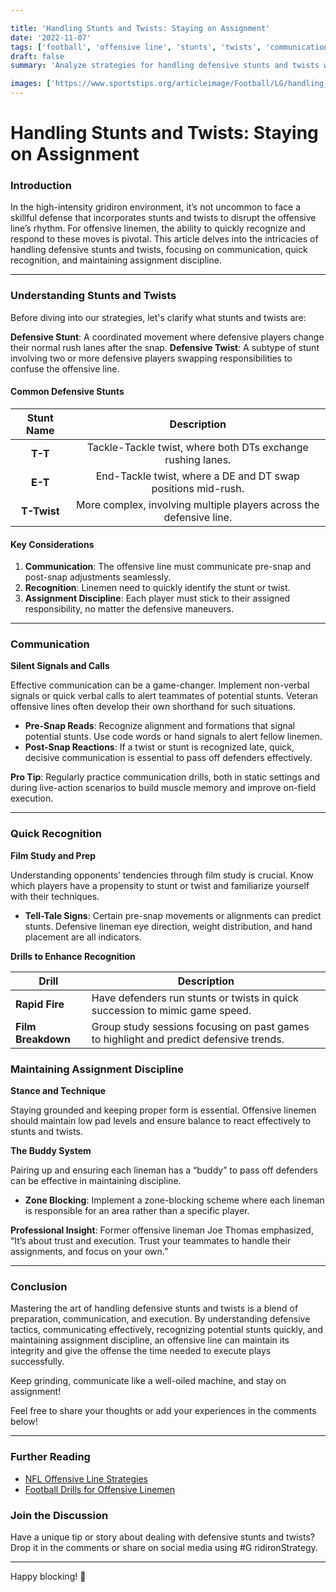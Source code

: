 ```yaml
---

title: 'Handling Stunts and Twists: Staying on Assignment'
date: '2022-11-07'
tags: ['football', 'offensive line', 'stunts', 'twists', 'communication', 'strategy', 'coaching']
draft: false
summary: 'Analyze strategies for handling defensive stunts and twists with a focus on communication, quick recognition, and maintaining assignment discipline.'

images: ['https://www.sportstips.org/articleimage/Football/LG/handling_stunts_and_twists_staying_on_assignment.webp']
---
```


# Handling Stunts and Twists: Staying on Assignment

### Introduction

In the high-intensity gridiron environment, it’s not uncommon to face a skillful defense that incorporates stunts and twists to disrupt the offensive line’s rhythm. For offensive linemen, the ability to quickly recognize and respond to these moves is pivotal. This article delves into the intricacies of handling defensive stunts and twists, focusing on communication, quick recognition, and maintaining assignment discipline.

---

### Understanding Stunts and Twists

Before diving into our strategies, let's clarify what stunts and twists are:

**Defensive Stunt**: A coordinated movement where defensive players change their normal rush lanes after the snap.
**Defensive Twist**: A subtype of stunt involving two or more defensive players swapping responsibilities to confuse the offensive line.

#### Common Defensive Stunts

| **Stunt Name** | **Description** |
|:--------------:|:---------------:|
| **T-T**        | Tackle-Tackle twist, where both DTs exchange rushing lanes.|
| **E-T**        | End-Tackle twist, where a DE and DT swap positions mid-rush.|
| **T-Twist**    | More complex, involving multiple players across the defensive line.|

#### Key Considerations

1. **Communication**: The offensive line must communicate pre-snap and post-snap adjustments seamlessly.
2. **Recognition**: Linemen need to quickly identify the stunt or twist.
3. **Assignment Discipline**: Each player must stick to their assigned responsibility, no matter the defensive maneuvers.

---

### Communication

**Silent Signals and Calls**

Effective communication can be a game-changer. Implement non-verbal signals or quick verbal calls to alert teammates of potential stunts. Veteran offensive lines often develop their own shorthand for such situations.

- **Pre-Snap Reads**: Recognize alignment and formations that signal potential stunts. Use code words or hand signals to alert fellow linemen.
- **Post-Snap Reactions**: If a twist or stunt is recognized late, quick, decisive communication is essential to pass off defenders effectively.

**Pro Tip**: Regularly practice communication drills, both in static settings and during live-action scenarios to build muscle memory and improve on-field execution.

---

### Quick Recognition

**Film Study and Prep**

Understanding opponents’ tendencies through film study is crucial. Know which players have a propensity to stunt or twist and familiarize yourself with their techniques.

- **Tell-Tale Signs**: Certain pre-snap movements or alignments can predict stunts. Defensive lineman eye direction, weight distribution, and hand placement are all indicators.

**Drills to Enhance Recognition**

| **Drill**         | **Description**                                                                   |
|-------------------|-----------------------------------------------------------------------------------|
| **Rapid Fire**    | Have defenders run stunts or twists in quick succession to mimic game speed.      |
| **Film Breakdown**| Group study sessions focusing on past games to highlight and predict defensive trends.|

### Maintaining Assignment Discipline

**Stance and Technique**

Staying grounded and keeping proper form is essential. Offensive linemen should maintain low pad levels and ensure balance to react effectively to stunts and twists.

**The Buddy System**

Pairing up and ensuring each lineman has a “buddy” to pass off defenders can be effective in maintaining discipline.

- **Zone Blocking**: Implement a zone-blocking scheme where each lineman is responsible for an area rather than a specific player.

**Professional Insight**: Former offensive lineman Joe Thomas emphasized, “It’s about trust and execution. Trust your teammates to handle their assignments, and focus on your own.”

---

### Conclusion

Mastering the art of handling defensive stunts and twists is a blend of preparation, communication, and execution. By understanding defensive tactics, communicating effectively, recognizing potential stunts quickly, and maintaining assignment discipline, an offensive line can maintain its integrity and give the offense the time needed to execute plays successfully.

Keep grinding, communicate like a well-oiled machine, and stay on assignment!

Feel free to share your thoughts or add your experiences in the comments below!

---

### Further Reading

- [NFL Offensive Line Strategies](https://www.nfl.com)
- [Football Drills for Offensive Linemen](https://www.coaching.com)

### Join the Discussion

Have a unique tip or story about dealing with defensive stunts and twists? Drop it in the comments or share on social media using #G ridironStrategy.

---

Happy blocking! 🏈

